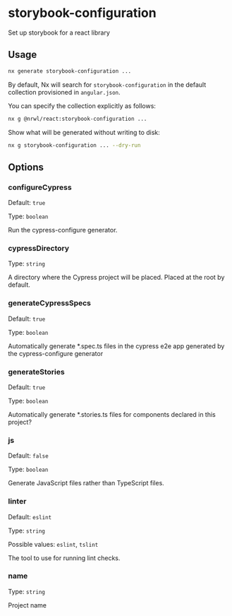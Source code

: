 # storybook-configuration

Set up storybook for a react library

## Usage

```bash
nx generate storybook-configuration ...
```

By default, Nx will search for `storybook-configuration` in the default collection provisioned in `angular.json`.

You can specify the collection explicitly as follows:

```bash
nx g @nrwl/react:storybook-configuration ...
```

Show what will be generated without writing to disk:

```bash
nx g storybook-configuration ... --dry-run
```

## Options

### configureCypress

Default: `true`

Type: `boolean`

Run the cypress-configure generator.

### cypressDirectory

Type: `string`

A directory where the Cypress project will be placed. Placed at the root by default.

### generateCypressSpecs

Default: `true`

Type: `boolean`

Automatically generate \*.spec.ts files in the cypress e2e app generated by the cypress-configure generator

### generateStories

Default: `true`

Type: `boolean`

Automatically generate \*.stories.ts files for components declared in this project?

### js

Default: `false`

Type: `boolean`

Generate JavaScript files rather than TypeScript files.

### linter

Default: `eslint`

Type: `string`

Possible values: `eslint`, `tslint`

The tool to use for running lint checks.

### name

Type: `string`

Project name
